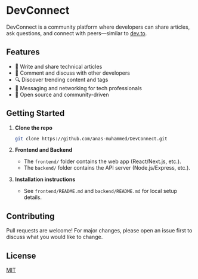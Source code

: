 
# DevConnect

DevConnect is a community platform where developers can share articles, ask questions, and connect with peers—similar to [dev.to](https://dev.to/).

## Features

- 📝 Write and share technical articles
- 💬 Comment and discuss with other developers
- 🔍 Discover trending content and tags
- 📨 Messaging and networking for tech professionals
- 🎉 Open source and community-driven

## Getting Started

1. **Clone the repo**
    ```sh
    git clone https://github.com/anas-muhammed/DevConnect.git
    ```

2. **Frontend and Backend**
    - The `frontend/` folder contains the web app (React/Next.js, etc.).
    - The `backend/` folder contains the API server (Node.js/Express, etc.).

3. **Installation instructions**
    - See `frontend/README.md` and `backend/README.md` for local setup details.

## Contributing

Pull requests are welcome! For major changes, please open an issue first to discuss what you would like to change.

## License

[MIT](LICENSE)

